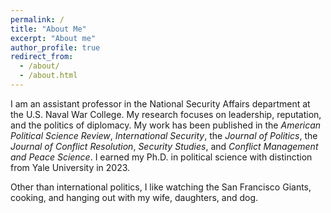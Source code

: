 ```yaml
---
permalink: /
title: "About Me"
excerpt: "About me"
author_profile: true
redirect_from: 
  - /about/
  - /about.html
---
```


<meta name="google-site-verification" content="EDAHzYo6RWZQVhUo4HV_10zKY_kttV32kq0W962Ncu4" />

I am an assistant professor in the National Security Affairs department at the U.S. Naval War College. My research focuses on leadership, reputation, and the politics of diplomacy.  My work has been published in the <i>American Political Science Review</i>, <i>International Security</i>, the <i>Journal of Politics</i>, the <i>Journal of Conflict Resolution</i>, <i>Security Studies</i>, and <i>Conflict Management and Peace Science</i>. I earned my Ph.D. in political science with distinction from Yale University in 2023.

Other than international politics, I like watching the San Francisco Giants, cooking, and hanging out with my wife, daughters, and dog.
